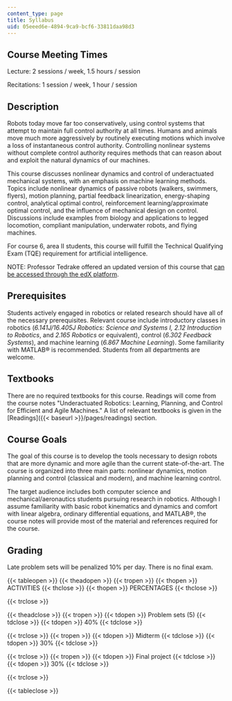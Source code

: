 ```yaml
---
content_type: page
title: Syllabus
uid: 05eeed6e-4894-9ca9-bcf6-33811daa98d3
---
```


Course Meeting Times
--------------------

Lecture: 2 sessions / week, 1.5 hours / session

Recitations: 1 session / week, 1 hour / session

Description
-----------

Robots today move far too conservatively, using control systems that attempt to maintain full control authority at all times. Humans and animals move much more aggressively by routinely executing motions which involve a loss of instantaneous control authority. Controlling nonlinear systems without complete control authority requires methods that can reason about and exploit the natural dynamics of our machines.

This course discusses nonlinear dynamics and control of underactuated mechanical systems, with an emphasis on machine learning methods. Topics include nonlinear dynamics of passive robots (walkers, swimmers, flyers), motion planning, partial feedback linearization, energy-shaping control, analytical optimal control, reinforcement learning/approximate optimal control, and the influence of mechanical design on control. Discussions include examples from biology and applications to legged locomotion, compliant manipulation, underwater robots, and flying machines.

For course 6, area II students, this course will fulfill the Technical Qualifying Exam (TQE) requirement for artificial intelligence.

NOTE: Professor Tedrake offered an updated version of this course that [can be accessed through the edX platform](https://www.edx.org/course/underactuated-robotics-mitx-6-832x-0?utm_source=OCW&utm_medium=6-832syllabus&utm_campaign=OCW).

Prerequisites
-------------

Students actively engaged in robotics or related research should have all of the necessary prerequisites. Relevant course include introductory classes in robotics (_6.141J/16.405J Robotics: Science and Systems I, 2.12 Introduction to Robotics_, and _2.165 Robotics_ or equivalent), control (_6.302 Feedback Systems_), and machine learning (_6.867 Machine Learning_). Some familiarity with MATLAB® is recommended. Students from all departments are welcome.

Textbooks
---------

There are no required textbooks for this course. Readings will come from the course notes "Underactuated Robotics: Learning, Planning, and Control for Efficient and Agile Machines." A list of relevant textbooks is given in the [Readings]({{< baseurl >}}/pages/readings) section.

Course Goals
------------

The goal of this course is to develop the tools necessary to design robots that are more dynamic and more agile than the current state-of-the-art. The course is organized into three main parts: nonlinear dynamics, motion planning and control (classical and modern), and machine learning control.

The target audience includes both computer science and mechanical/aeronautics students pursuing research in robotics. Although I assume familiarity with basic robot kinematics and dynamics and comfort with linear algebra, ordinary differential equations, and MATLAB®, the course notes will provide most of the material and references required for the course.

Grading
-------

Late problem sets will be penalized 10% per day. There is no final exam.

{{< tableopen >}}
{{< theadopen >}}
{{< tropen >}}
{{< thopen >}}
ACTIVITIES
{{< thclose >}}
{{< thopen >}}
PERCENTAGES
{{< thclose >}}

{{< trclose >}}

{{< theadclose >}}
{{< tropen >}}
{{< tdopen >}}
Problem sets (5)
{{< tdclose >}}
{{< tdopen >}}
40%
{{< tdclose >}}

{{< trclose >}}
{{< tropen >}}
{{< tdopen >}}
Midterm
{{< tdclose >}}
{{< tdopen >}}
30%
{{< tdclose >}}

{{< trclose >}}
{{< tropen >}}
{{< tdopen >}}
Final project
{{< tdclose >}}
{{< tdopen >}}
30%
{{< tdclose >}}

{{< trclose >}}

{{< tableclose >}}